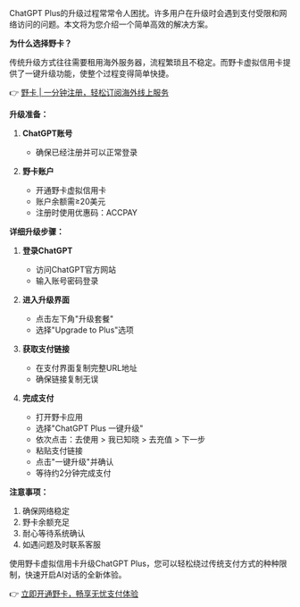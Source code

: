 ChatGPT Plus的升级过程常常令人困扰。许多用户在升级时会遇到支付受限和网络访问的问题。本文将为您介绍一个简单高效的解决方案。

**为什么选择野卡？**

传统升级方式往往需要租用海外服务器，流程繁琐且不稳定。而野卡虚拟信用卡提供了一键升级功能，使整个过程变得简单快捷。

👉 [野卡 | 一分钟注册，轻松订阅海外线上服务](https://bit.ly/bewildcard)

**升级准备：**

1. **ChatGPT账号**
   - 确保已经注册并可以正常登录

2. **野卡账户**
   - 开通野卡虚拟信用卡
   - 账户余额需≥20美元
   - 注册时使用优惠码：ACCPAY

**详细升级步骤：**

1. **登录ChatGPT**
   - 访问ChatGPT官方网站
   - 输入账号密码登录

2. **进入升级界面**
   - 点击左下角"升级套餐"
   - 选择"Upgrade to Plus"选项

3. **获取支付链接**
   - 在支付界面复制完整URL地址
   - 确保链接复制无误

4. **完成支付**
   - 打开野卡应用
   - 选择"ChatGPT Plus 一键升级"
   - 依次点击：去使用 > 我已知晓 > 去充值 > 下一步
   - 粘贴支付链接
   - 点击"一键升级"并确认
   - 等待约2分钟完成支付

**注意事项：**

1. 确保网络稳定
2. 野卡余额充足
3. 耐心等待系统确认
4. 如遇问题及时联系客服

使用野卡虚拟信用卡升级ChatGPT Plus，您可以轻松绕过传统支付方式的种种限制，快速开启AI对话的全新体验。

👉 [立即开通野卡，畅享无忧支付体验](https://bit.ly/bewildcard)